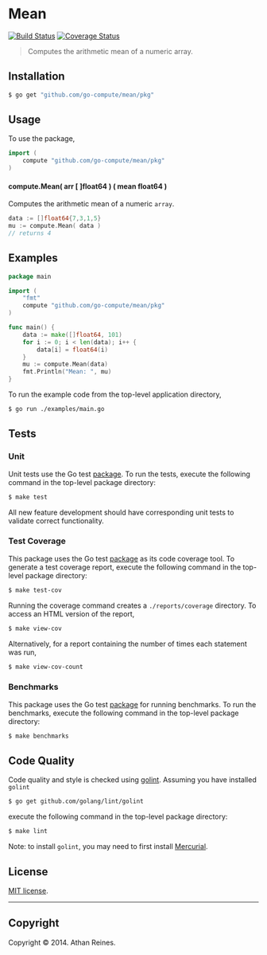 Mean
====
[![Build Status][travis-image]][travis-url] [![Coverage Status][coveralls-image]][coveralls-url]

> Computes the arithmetic mean of a numeric array.


## Installation

``` bash
$ go get "github.com/go-compute/mean/pkg"
```

## Usage

To use the package,

``` go
import (
	compute "github.com/go-compute/mean/pkg"
)
```

#### compute.Mean( arr [ ]float64 ) ( mean float64 )

Computes the arithmetic mean of a numeric `array`.

``` go
data := []float64{7,3,1,5}
mu := compute.Mean( data )
// returns 4
```


## Examples

``` go
package main

import (
	"fmt"
	compute "github.com/go-compute/mean/pkg"
)

func main() {
	data := make([]float64, 101)
	for i := 0; i < len(data); i++ {
		data[i] = float64(i)
	}
	mu := compute.Mean(data)
	fmt.Println("Mean: ", mu)
}
```

To run the example code from the top-level application directory,

``` bash
$ go run ./examples/main.go
```


## Tests

### Unit

Unit tests use the Go test [package](http://golang.org/pkg/testing/). To run the tests, execute the following command in the top-level package directory:

``` bash
$ make test
```

All new feature development should have corresponding unit tests to validate correct functionality.


### Test Coverage

This package uses the Go test [package](http://golang.org/pkg/testing/) as its code coverage tool. To generate a test coverage report, execute the following command in the top-level package directory:

``` bash
$ make test-cov
```

Running the coverage command creates a `./reports/coverage` directory. To access an HTML version of the report,

``` bash
$ make view-cov
```

Alternatively, for a report containing the number of times each statement was run,

``` bash
$ make view-cov-count
```


### Benchmarks

This package uses the Go test [package](http://golang.org/pkg/testing/) for running benchmarks. To run the benchmarks, execute the following command in the top-level package directory:

``` bash
$ make benchmarks
```


## Code Quality

Code quality and style is checked using [golint](https://github.com/golang/lint). Assuming you have installed `golint`

``` bash
$ go get github.com/golang/lint/golint
```

execute the following command in the top-level package directory:

``` bash
$ make lint
```

Note: to install `golint`, you may need to first install [Mercurial](http://mercurial.selenic.com/downloads).




## License

[MIT license](http://opensource.org/licenses/MIT). 


---
## Copyright

Copyright &copy; 2014. Athan Reines.


[travis-image]: http://img.shields.io/travis/go-compute/mean/master.svg
[travis-url]: https://travis-ci.org/go-compute/mean

[coveralls-image]: https://img.shields.io/coveralls/go-compute/mean/master.svg
[coveralls-url]: https://coveralls.io/r/go-compute/mean?branch=master

[github-issues-image]: http://img.shields.io/github/issues/go-compute/mean.svg
[github-issues-url]: https://github.com/go-compute/mean/issues